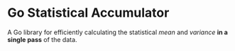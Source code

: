 # Go Statistical Accumulator

A Go library for efficiently calculating the statistical *mean* and *variance* **in a single pass** of the data.

